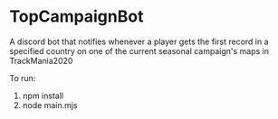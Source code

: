 # TopCampaignBot
A discord bot that notifies whenever a player gets the first record in a specified country on one of the current seasonal campaign's maps in TrackMania2020

To run:
1. npm install
2. node main.mjs
